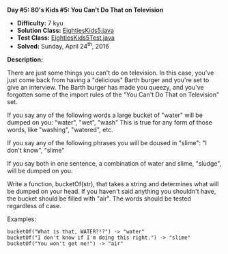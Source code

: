 <b>Day #5: 80's Kids #5: You Can't Do That on Television</b>

* <b>Difficulty:</b> 7 kyu
* <b>Solution Class:</b> [EightiesKids5.java](EightiesKids5.java)
* <b>Test Class:</b> [EightiesKids5Test.java](EightiesKids5Test.java)
* <b>Solved:</b> Sunday, April 24<sup>th</sup>, 2016

<b>Description:</b>

There are just some things you can't do on television. In this case, you've just come back from having a "delicious" Barth burger and you're set to give an interview. The Barth burger has made you queezy, and you've forgotten some of the import rules of the "You Can't Do That on Television" set.

If you say any of the following words a large bucket of "water" will be dumped on you: "water", "wet", "wash" This is true for any form of those words, like "washing", "watered", etc.

If you say any of the following phrases you will be doused in "slime": "I don't know", "slime"

If you say both in one sentence, a combination of water and slime, "sludge", will be dumped on you.

Write a function, bucketOf(str), that takes a string and determines what will be dumped on your head. If you haven't said anything you shouldn't have, the bucket should be filled with "air". The words should be tested regardless of case.

Examples:

<pre><code>bucketOf("What is that, WATER?!?") -> "water"
bucketOf("I don't know if I'm doing this right.") -> "slime"
bucketOf("You won't get me!") -> "air"</code></pre>